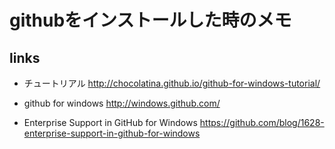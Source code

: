 # githubをインストールした時のメモ

## links

* チュートリアル
http://chocolatina.github.io/github-for-windows-tutorial/

* github for windows
http://windows.github.com/

* Enterprise Support in GitHub for Windows
https://github.com/blog/1628-enterprise-support-in-github-for-windows
